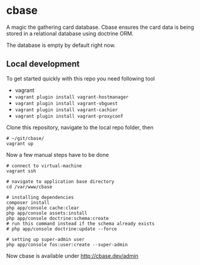 cbase
=======

A magic the gathering card database. Cbase ensures the card data is being stored in a relational database using doctrine
ORM.

The database is empty by default right now.

## Local development
To get started quickly with this repo you need following tool

* vagrant
* `vagrant plugin install vagrant-hostmanager`
* `vagrant plugin install vagrant-vbguest`
* `vagrant plugin install vagrant-cachier`
* `vagrant plugin install vagrant-proxyconf`

Clone this repository, navigate to the local repo folder, then

```
# ~/git/cbase/
vagrant up
```

Now a few manual steps have to be done

```
# connect to virtual-machine
vagrant ssh

# navigate to application base directory
cd /var/www/cbase

# installing dependencies
composer install
php app/console cache:clear
php app/console assets:install
php app/console doctrine:schema:create
# run this command instead if the schema already exists
# php app/console doctrine:update --force

# setting up super-admin user
php app/console fos:user:create --super-admin
```

Now cbase is available under http://cbase.dev/admin